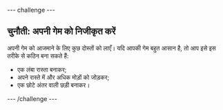 --- challenge ---

## चुनौती: अपनी गेम को निजीकृत करें

अपनी गेम को आजमाने के लिए कुछ दोस्तों को लाएँ। यदि आपकी गेम बहुत आसान है, तो आप इसे इस तरीके से कठिन बना सकते हैं:

- एक लंबा रास्ता बनाकर;
- अपने रास्ते में और अधिक मोड़ों को जोड़कर;
- एक छोटे अंतर वाली छड़ी बनाकर।

--- /challenge ---